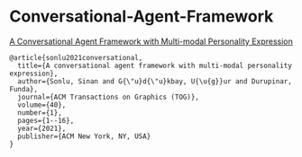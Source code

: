 # Conversational-Agent-Framework

[A Conversational Agent Framework with Multi-modal Personality Expression](https://dl.acm.org/doi/10.1145/3439795)

```shell
@article{sonlu2021conversational,
  title={A conversational agent framework with multi-modal personality expression},
  author={Sonlu, Sinan and G{\"u}d{\"u}kbay, U{\u{g}}ur and Durupinar, Funda},
  journal={ACM Transactions on Graphics (TOG)},
  volume={40},
  number={1},
  pages={1--16},
  year={2021},
  publisher={ACM New York, NY, USA}
}
```
